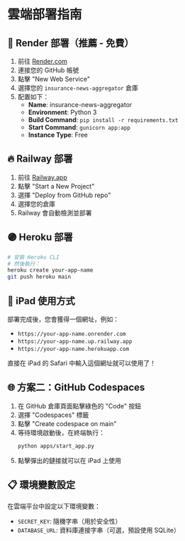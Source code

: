 # 雲端部署指南

## 🚀 Render 部署（推薦 - 免費）

1. 前往 [Render.com](https://render.com)
2. 連接您的 GitHub 帳號
3. 點擊 "New Web Service"
4. 選擇您的 `insurance-news-aggregator` 倉庫
5. 配置如下：
   - **Name**: insurance-news-aggregator
   - **Environment**: Python 3
   - **Build Command**: `pip install -r requirements.txt`
   - **Start Command**: `gunicorn app:app`
   - **Instance Type**: Free

## 🔥 Railway 部署

1. 前往 [Railway.app](https://railway.app)
2. 點擊 "Start a New Project"
3. 選擇 "Deploy from GitHub repo"
4. 選擇您的倉庫
5. Railway 會自動檢測並部署

## 🟣 Heroku 部署

```bash
# 安裝 Heroku CLI
# 然後執行：
heroku create your-app-name
git push heroku main
```

## 📱 iPad 使用方式

部署完成後，您會獲得一個網址，例如：
- `https://your-app-name.onrender.com`
- `https://your-app-name.up.railway.app`
- `https://your-app-name.herokuapp.com`

直接在 iPad 的 Safari 中輸入這個網址就可以使用了！

## 🌐 方案二：GitHub Codespaces

1. 在 GitHub 倉庫頁面點擊綠色的 "Code" 按鈕
2. 選擇 "Codespaces" 標籤
3. 點擊 "Create codespace on main"
4. 等待環境啟動後，在終端執行：
   ```bash
   python apps/start_app.py
   ```
5. 點擊彈出的鏈接就可以在 iPad 上使用

## 📋 環境變數設定

在雲端平台中設定以下環境變數：
- `SECRET_KEY`: 隨機字串（用於安全性）
- `DATABASE_URL`: 資料庫連接字串（可選，預設使用 SQLite）
